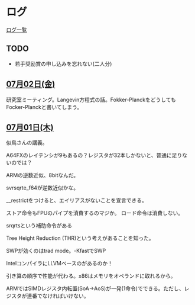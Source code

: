# ログ

[ログ一覧](index.html)

## TODO

* 若手奨励賞の申し込みを忘れない(二人分)

## [07月02日(金)](#02) <a id="02"></a>

研究室ミーティング。Langevin方程式の話。Fokker-PlanckをどうしてもFocker-Planckと書いてしまう。

## [07月01日(木)](#01) <a id="01"></a>

似鳥さんの講義。

A64FXのレイテンシが9もあるの？レジスタが32本しかないと、普通に足りないのでは？

ARMの逆数近似、8bitなんだ。

svrsqrte_f64が逆数近似かな。

__restrictをつけると、エイリアスがないことを宣言できる。

ストア命令もFPUのパイプを消費するのマジか。
ロード命令は消費しない。

srqrtsという補助命令がある

Tree Height Reduction (THR)という考えがあることを知った。

SWPが効くのはtrad mode。-KfastでSWP
 
IntelコンパイラにLLVMベースのがあるのか！

引き算の順序で性能が代わる。x86はメモリをオペランドに取れるから。

ARMではSIMDレジスタ内転置(SoA→AoS)が一発(1命令)でできる。ただし、レジスタが連番でなければいけない。
